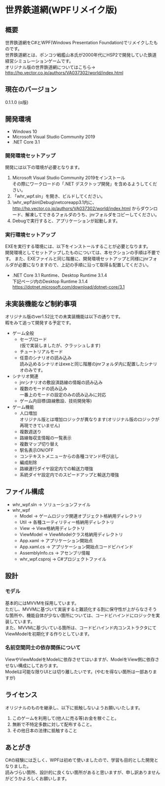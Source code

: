 ﻿# 世界鉄道網(WPFリメイク版)

## 概要

世界鉄道網をC#とWPF(Windows Presentation Foundation)でリメイクしたものです。  
世界鉄道網とは、ポンコツ戦艦山本氏が2000年代にHSP2で開発していた鉄道経営シミュレーションゲームです。  
オリジナル版の世界鉄道網についてはこちら→ <http://hp.vector.co.jp/authors/VA037302/world/index.html>

## 現在のバージョン

0.1.1.0 (α版)  

## 開発環境

- Windows 10  
- Microsoft Visual Studio Community 2019  
- .NET Core 3.1

### 開発環境セットアップ

開発には以下の環境が必要となります。

1. Microsoft Visual Studio Community 2019をインストール  
    その際にワークロードの「.NET デスクトップ開発」を含めるようしてください。
1. 「whr_wpf.sln」を開き、ビルドしてください。
1. \whr_wpf\bin\Debug\netcoreapp3.1内に、 <http://hp.vector.co.jp/authors/VA037302/world/index.html> からダウンロード、解凍してできるフォルダのうち、jnrフォルダをコピーしてください。
1. Debugで実行すると、アプリケーションが起動します。

### 実行環境セットアップ

EXEを実行する環境には、以下をインストールすることが必要となります。  
開発環境としてセットアップしたものについては、本セクションの手順は不要です。
また、EXEファイルと同じ階層に、開発環境セットアップと同様にjnrフォルダが必要になりますので、上記の手順に沿って取得＆配置してください。

- .NET Core 3.1 Runtime、Desktop Runtime 3.1.4  
   下記ページ内のDesktop Runtime 3.1.4  
   <https://dotnet.microsoft.com/download/dotnet-core/3.1>

## 未実装機能など制約事項

オリジナル版のver1.52比での未実装機能は以下の通りです。  
暇をみて追って開発する予定です。

- ゲーム全般
  - セーブ/ロード  
    (仮で実装しましたが、クラッシュします)
  - チュートリアルモード
  - 任意のシナリオの読み込み  
    読み込めるシナリオはexeと同じ階層のjnrフォルダ内に配置したシナリオのみです。
- シナリオ関連
  - jnrシナリオの敷設済路線の情報の読み込み  
  - 複数のモードの読み込み  
    一番上のモードの設定のみの読み込みに対応
  - ゲーム内目標(路線敷設、技術開発等)
- ゲーム機能
  - 人口増加  
    オリジナル版とは増加ロジックが異なります(オリジナル版のロジックが再現できていません)
  - 複数週送り
  - 路線毎収支情報の一覧表示
  - 複数マップ切り替え
  - 駅名表示ON/OFF
  - コンテキストメニューからの各種コマンド呼び出し
  - 編成削除
  - 路線運行ダイヤ設定内での輸送力増強
  - 系統ダイヤ設定内でのスピードアップと輸送力増強

## ファイル構成

- whr_wpf.sln → ソリューションファイル
- whr_wpf
  - Model → ゲームロジック関連オブジェクト格納用ディレクトリ
  - Util → 各種ユーティリティー格納用ディレクトリ
  - View → View格納用ディレクトリ
  - ViewModel → ViewModelクラス格納用ディレクトリ
  - App.xaml → アプリケーション開始点
  - App.xaml.cs → アプリケーション開始点コードビハインド
  - AssemblyInfo.cs → アセンブリ情報
  - whr_wpf.csproj → C#プロジェクトファイル

## 設計

### モデル

基本的にはMVVMを採用しています。  
ただし、MVVMに基づいて実装すると難読化する割に保守性が上がらなさそうな箇所や、機能自体が少ない箇所については、コードビハインドにロジックを実装しています。  
また、MVVMに基づいている箇所は、コードビハインド内コンストラクタにてViewModelを初期化する作りとしています。

### 名前空間同士の依存関係について

ViewやViewModelをModelに依存させてはいますが、ModelをView側に依存させない構成にしております。  
Modelは可能な限りUIとは切り離したいです。(やむを得ない箇所は一部ありますが)

## ライセンス

オリジナルのものを継承し、以下に抵触しないようお願いいたします。

1. このゲームを利用して(他人に売る等)お金を稼ぐこと。
2. 無断で不特定多数に対して配布すること。
3. その他日本の法律に抵触すること

## あとがき

C#の経験には乏しく、WPFは初めて使いましたので、学習も目的とした開発となりました。  
読みづらい箇所、設計的に良くない箇所があると思いますが、申し訳ありませんがどうかよろしくお願いします。
